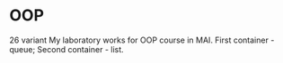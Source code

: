 # OOP
26 variant
My laboratory works for OOP course in MAI. 
First container - queue;
Second container - list.
